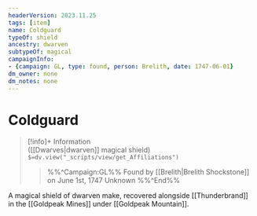 ```yaml
---
headerVersion: 2023.11.25
tags: [item]
name: Coldguard
typeOf: shield
ancestry: dwarven
subtypeOf: magical
campaignInfo:
- {campaign: GL, type: found, person: Brelith, date: 1747-06-01}
dm_owner: none
dm_notes: none
---
```

# Coldguard
>[!info]+ Information  
> ([[Dwarves|dwarven]] magical shield)  
> `$=dv.view("_scripts/view/get_Affiliations")`  
>> %%^Campaign:GL%% Found by [[Brelith|Brelith Shockstone]] on June 1st, 1747 Unknown %%^End%%

A magical shield of dwarven make, recovered alongside [[Thunderbrand]] in the [[Goldpeak Mines]] under [[Goldpeak Mountain]]. 